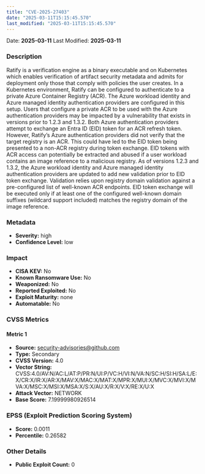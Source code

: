 ```yaml
---
title: "CVE-2025-27403"
date: "2025-03-11T15:15:45.570"
last_modified: "2025-03-11T15:15:45.570"
---
```


Date: **2025-03-11** Last Modified: **2025-03-11**

### Description  
Ratify is a verification engine as a binary executable and on Kubernetes which enables verification of artifact security metadata and admits for deployment only those that comply with policies the user creates. In a Kubernetes environment, Ratify can be configured to authenticate to a private Azure Container Registry (ACR). The Azure workload identity and Azure managed identity authentication providers are configured in this setup. Users that configure a private ACR to be used with the Azure authentication providers may be impacted by a vulnerability that exists in versions prior to 1.2.3 and 1.3.2. Both Azure authentication providers attempt to exchange an Entra ID (EID) token for an ACR refresh token. However, Ratify’s Azure authentication providers did not verify that the target registry is an ACR. This could have led to the EID token being presented to a non-ACR registry during token exchange. EID tokens with ACR access can potentially be extracted and abused if a user workload contains an image reference to a malicious registry. As of versions 1.2.3 and 1.3.2, the Azure workload identity and Azure managed identity authentication providers are updated to add new validation prior to EID token exchange. Validation relies upon registry domain validation against a pre-configured list of well-known ACR endpoints. EID token exchange will be executed only if at least one of the configured well-known domain suffixes (wildcard support included) matches the registry domain of the image reference.

### Metadata  
- **Severity:** high
- **Confidence Level:** low

### Impact  
- **CISA KEV:** No
- **Known Ransomware Use:** No
- **Weaponized:** No
- **Reported Exploited:** No
- **Exploit Maturity:** none
- **Automatable:** No

### CVSS Metrics  

#### Metric 1
- **Source:** security-advisories@github.com
- **Type:** Secondary
- **CVSS Version:** 4.0
- **Vector String:** CVSS:4.0/AV:N/AC:L/AT:P/PR:N/UI:P/VC:H/VI:N/VA:N/SC:H/SI:H/SA:L/E:X/CR:X/IR:X/AR:X/MAV:X/MAC:X/MAT:X/MPR:X/MUI:X/MVC:X/MVI:X/MVA:X/MSC:X/MSI:X/MSA:X/S:X/AU:X/R:X/V:X/RE:X/U:X
- **Attack Vector:** NETWORK
- **Base Score:** 7.19999980926514


### EPSS (Exploit Prediction Scoring System)  
- **Score:** 0.0011
- **Percentile:** 0.26582

### Other Details  
- **Public Exploit Count:** 0
